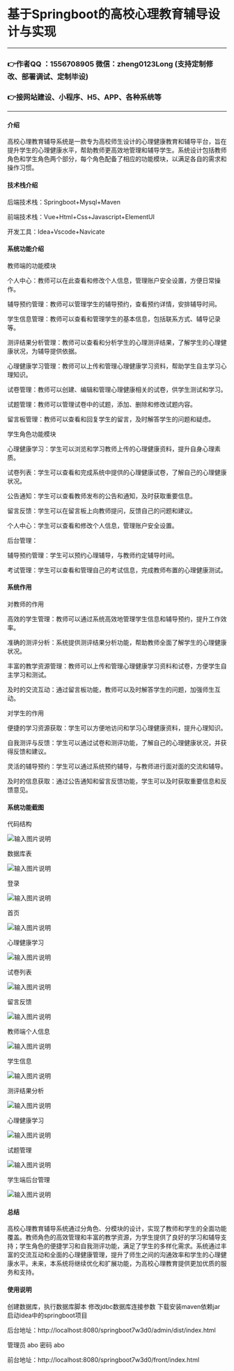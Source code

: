 # 基于Springboot的高校心理教育辅导设计与实现

---
### 👉作者QQ ：1556708905 微信：zheng0123Long (支持定制修改、部署调试、定制毕设)

### 👉接网站建设、小程序、H5、APP、各种系统等

---

#### 介绍
高校心理教育辅导系统是一款专为高校师生设计的心理健康教育和辅导平台，旨在提升学生的心理健康水平，帮助教师更高效地管理和辅导学生。系统设计包括教师角色和学生角色两个部分，每个角色配备了相应的功能模块，以满足各自的需求和操作习惯。

#### 技术栈介绍

后端技术栈：Springboot+Mysql+Maven

前端技术栈：Vue+Html+Css+Javascript+ElementUI

开发工具：Idea+Vscode+Navicate

#### 系统功能介绍

教师端的功能模块

个人中心：教师可以在此查看和修改个人信息，管理账户安全设置，方便日常操作。

辅导预约管理：教师可以管理学生的辅导预约，查看预约详情，安排辅导时间。

学生信息管理：教师可以查看和管理学生的基本信息，包括联系方式、辅导记录等。

测评结果分析管理：教师可以查看和分析学生的心理测评结果，了解学生的心理健康状况，为辅导提供依据。

心理健康学习管理：教师可以上传和管理心理健康学习资料，帮助学生自主学习心理知识。

试卷管理：教师可以创建、编辑和管理心理健康相关的试卷，供学生测试和学习。

试题管理：教师可以管理试卷中的试题，添加、删除和修改试题内容。

留言板管理：教师可以查看和回复学生的留言，及时解答学生的问题和疑虑。

学生角色功能模块

心理健康学习：学生可以浏览和学习教师上传的心理健康资料，提升自身心理素质。

试卷列表：学生可以查看和完成系统中提供的心理健康试卷，了解自己的心理健康状况。

公告通知：学生可以查看教师发布的公告和通知，及时获取重要信息。

留言反馈：学生可以在留言板上向教师提问，反馈自己的问题和建议。

个人中心：学生可以查看和修改个人信息，管理账户安全设置。

后台管理：

辅导预约管理：学生可以预约心理辅导，与教师约定辅导时间。

考试管理：学生可以查看和管理自己的考试信息，完成教师布置的心理健康测试。

#### 系统作用

对教师的作用

高效的学生管理：教师可以通过系统高效地管理学生信息和辅导预约，提升工作效率。

准确的测评分析：系统提供测评结果分析功能，帮助教师全面了解学生的心理健康状况。

丰富的教学资源管理：教师可以上传和管理心理健康学习资料和试卷，方便学生自主学习和测试。

及时的交流互动：通过留言板功能，教师可以及时解答学生的问题，加强师生互动。

对学生的作用

便捷的学习资源获取：学生可以方便地访问和学习心理健康资料，提升心理知识。

自我测评与反馈：学生可以通过试卷和测评功能，了解自己的心理健康状况，并获得反馈和建议。

灵活的辅导预约：学生可以通过系统预约辅导，与教师进行面对面的交流和辅导。

及时的信息获取：通过公告通知和留言反馈功能，学生可以及时获取重要信息和反馈意见。

#### 系统功能截图

代码结构

![输入图片说明](images/16c1664f9b313126bf6bf0182a1a09b.png)

数据库表

![输入图片说明](images/4539299dd1564098abce9972d1b5bb4.png)

登录

![输入图片说明](images/4f9155f6a70b25ab830233bac112b34.png)

首页

![输入图片说明](images/082abbaa89b32dc4190d93e1efd5bf9.png)

心理健康学习

![输入图片说明](images/b2cad73f104143f44d1157d625ac503.png)

试卷列表

![输入图片说明](images/76c907759001a3ffce7228c217bdcbb.png)

留言反馈

![输入图片说明](images/3127a5d599cbab894db88ce8f410f3b.png)

教师端个人信息

![输入图片说明](images/34877d77fec7b4d8e97ab4a32638418.png)

学生信息

![输入图片说明](images/57781aa36f7bcecf2b9077e080d2a8c.png)

测评结果分析

![输入图片说明](images/e7e2ad93651efa6bc78a348770ae9c9.png)

心理健康学习

![输入图片说明](images/ac67488dd9a670792981ed166538fce.png)

试题管理

![输入图片说明](images/1cf40d93161f3c5d08bbd83fa7364d7.png)

学生端后台管理

![输入图片说明](images/4fef9924de7053eff1614d6d2a72c9c.png)

#### 总结

高校心理教育辅导系统通过分角色、分模块的设计，实现了教师和学生的全面功能覆盖。教师角色的高效管理和丰富的教学资源，为学生提供了良好的学习和辅导支持；学生角色的便捷学习和自我测评功能，满足了学生的多样化需求。系统通过丰富的交流互动和全面的心理健康管理，提升了师生之间的沟通效率和学生的心理健康水平。未来，本系统将继续优化和扩展功能，为高校心理教育提供更加优质的服务和支持。

#### 使用说明

创建数据库，执行数据库脚本 修改jdbc数据库连接参数 下载安装maven依赖jar 启动idea中的springboot项目

后台地址：http://localhost:8080/springboot7w3d0/admin/dist/index.html

管理员  abo 密码 abo

前台地址：http://localhost:8080/springboot7w3d0/front/index.html